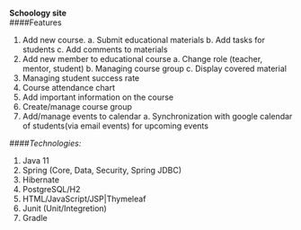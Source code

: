 **Schoology site**<br>
####Features
1.	Add new course.
	a.	Submit educational materials
	b.	Add tasks for students
	c.	Add comments to materials
2.	Add new member to educational course
	a.	Change role (teacher, mentor, student)
	b.	Managing course group
	c.	Display covered material
3.	Managing student success rate
4.	Course attendance chart
5.	Add important information on the course
6.	Create/manage course group
7.	Add/manage events to calendar
	a.	Synchronization with google calendar of students(via email events) for upcoming events


####*Technologies:*
1. Java 11
2. Spring (Core, Data, Security, Spring JDBC)
3. Hibernate
4. PostgreSQL/H2
5. HTML/JavaScript/JSP|Thymeleaf
6. Junit (Unit/Integretion)
7.  Gradle
